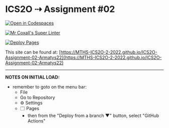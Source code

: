 # ICS2O ⇢ Assignment #02

[![Open in Codespaces](https://classroom.github.com/assets/launch-codespace-f4981d0f882b2a3f0472912d15f9806d57e124e0fc890972558857b51b24a6f9.svg)](https://classroom.github.com/open-in-codespaces?assignment_repo_id=10466086)

[![Mr Coxall's Super Linter](https://github.com/MTHS-ICS2O-2-2022/ICS2O-Assignment-02-Armatys22/workflows/Mr%20Coxall's%20Super%20Linter/badge.svg)](https://github.com/MTHS-ICS2O-2-2022/ICS2O-Assignment-02-Armatys22/actions)

[![Deploy Pages](https://github.com/MTHS-ICS2O-2-2022/ICS2O-Assignment-02-Armatys22/workflows/Deploy%20Pages/badge.svg)](https://github.com/MTHS-ICS2O-2-2022/ICS2O-Assignment-02-Armatys22/actions)

This site can be found at: [https://MTHS-ICS2O-2-2022.github.io/ICS2O-Assignment-02-Armatys22](https://MTHS-ICS2O-2-2022.github.io/ICS2O-Assignment-02-Armatys22)

---

**NOTES ON INITIAL LOAD:**
- remember to goto on the menu bar:
  - File
  - Go to Repository
  - ⚙ Settings
  - 🗔 Pages
    - then from the "Deploy from a branch ▼" button, select "GitHub Actions"

